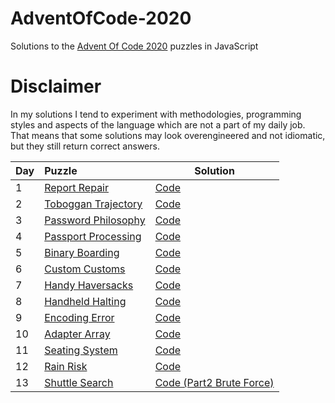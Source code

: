 # AdventOfCode-2020

Solutions to the [Advent Of Code 2020](https://adventofcode.com/2020) puzzles in JavaScript

# Disclaimer

In my solutions I tend to experiment with methodologies, programming styles and aspects of the language which are not a part of my daily job. That means that some solutions may look overengineered and not idiomatic, but they still return correct answers.

|Day| Puzzle| Solution|
|---|:-------|---------|
|1  |[Report Repair](https://adventofcode.com/2020/day/1)|[Code](https://github.com/valerakostin/AdventOfCode-2020/tree/main/day1)|
|2  |[Toboggan Trajectory](https://adventofcode.com/2020/day/2)|[Code](https://github.com/valerakostin/AdventOfCode-2020/tree/main/day2)|
|3  |[Password Philosophy](https://adventofcode.com/2020/day/3)|[Code](https://github.com/valerakostin/AdventOfCode-2020/tree/main/day3)|
|4  |[Passport Processing](https://adventofcode.com/2020/day/4)|[Code](https://github.com/valerakostin/AdventOfCode-2020/tree/main/day4)|
|5  |[Binary Boarding](https://adventofcode.com/2020/day/5)|[Code](https://github.com/valerakostin/AdventOfCode-2020/tree/main/day5)|
|6  |[Custom Customs](https://adventofcode.com/2020/day/6)|[Code](https://github.com/valerakostin/AdventOfCode-2020/tree/main/day6)|
|7  |[Handy Haversacks](https://adventofcode.com/2020/day/7)|[Code](https://github.com/valerakostin/AdventOfCode-2020/tree/main/day7)|
|8  |[Handheld Halting](https://adventofcode.com/2020/day/8)|[Code](https://github.com/valerakostin/AdventOfCode-2020/tree/main/day8)|
|9  |[Encoding Error](https://adventofcode.com/2020/day/9)|[Code](https://github.com/valerakostin/AdventOfCode-2020/tree/main/day9)|
|10 |[Adapter Array](https://adventofcode.com/2020/day/10)|[Code](https://github.com/valerakostin/AdventOfCode-2020/tree/main/day10)|
|11 |[Seating System](https://adventofcode.com/2020/day/11)|[Code](https://github.com/valerakostin/AdventOfCode-2020/tree/main/day11)|
|12 |[Rain Risk](https://adventofcode.com/2020/day/12)|[Code](https://github.com/valerakostin/AdventOfCode-2020/tree/main/day12)|
|13 |[Shuttle Search](https://adventofcode.com/2020/day/13)|[Code (Part2 Brute Force)](https://github.com/valerakostin/AdventOfCode-2020/tree/main/day13)|
